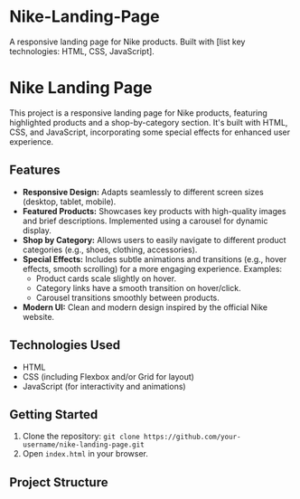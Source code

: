 # Nike-Landing-Page
A responsive landing page for Nike products. Built with [list key technologies: HTML, CSS, JavaScript].
# Nike Landing Page

This project is a responsive landing page for Nike products, featuring highlighted products and a shop-by-category section.  It's built with HTML, CSS, and JavaScript, incorporating some special effects for enhanced user experience.

## Features

* **Responsive Design:** Adapts seamlessly to different screen sizes (desktop, tablet, mobile).
* **Featured Products:** Showcases key products with high-quality images and brief descriptions. Implemented using a carousel for dynamic display.
* **Shop by Category:** Allows users to easily navigate to different product categories (e.g., shoes, clothing, accessories).
* **Special Effects:** Includes subtle animations and transitions (e.g., hover effects, smooth scrolling) for a more engaging experience.  Examples:
    * Product cards scale slightly on hover.
    * Category links have a smooth transition on hover/click.
    * Carousel transitions smoothly between products.
* **Modern UI:** Clean and modern design inspired by the official Nike website.

## Technologies Used

* HTML
* CSS (including Flexbox and/or Grid for layout)
* JavaScript (for interactivity and animations)


## Getting Started

1. Clone the repository: `git clone https://github.com/your-username/nike-landing-page.git`
2. Open `index.html` in your browser.


## Project Structure
